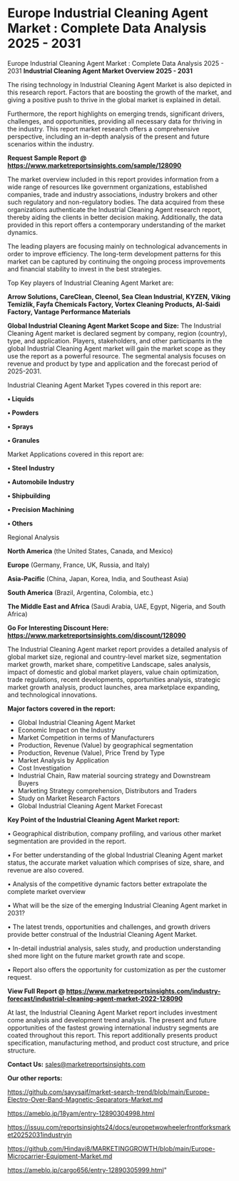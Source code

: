 # Europe Industrial Cleaning Agent Market : Complete Data Analysis 2025 - 2031
Europe Industrial Cleaning Agent Market : Complete Data Analysis 2025 - 2031
<Strong> Industrial Cleaning Agent Market Overview 2025 - 2031</strong>

The rising technology in Industrial Cleaning Agent Market is also depicted in this research report. Factors that are boosting the growth of the market, and giving a positive push to thrive in the global market is explained in detail.

Furthermore, the report highlights on emerging trends, significant drivers, challenges, and opportunities, providing all necessary data for thriving in the industry. This report market research offers a comprehensive perspective, including an in-depth analysis of the present and future scenarios within the industry.

<strong>Request Sample Report @ <a href=https://www.marketreportsinsights.com/sample/128090>https://www.marketreportsinsights.com/sample/128090</a></strong>

The market overview included in this report provides information from a wide range of resources like government organizations, established companies, trade and industry associations, industry brokers and other such regulatory and non-regulatory bodies. The data acquired from these organizations authenticate the Industrial Cleaning Agent research report, thereby aiding the clients in better decision making. Additionally, the data provided in this report offers a contemporary understanding of the market dynamics.

The leading players are focusing mainly on technological advancements in order to improve efficiency. The long-term development patterns for this market can be captured by continuing the ongoing process improvements and financial stability to invest in the best strategies.

Top Key players of Industrial Cleaning Agent Market are:

<strong>Arrow Solutions, CareClean, Cleenol, Sea Clean Industrial, KYZEN, Viking Temizlik, Fayfa Chemicals Factory, Vortex Cleaning Products, Al-Saidi Factory, Vantage Performance Materials</strong>

<strong><b>Global Industrial Cleaning Agent Market Scope and Size:</b></strong>
The Industrial Cleaning Agent market is declared segment by company, region (country), type, and application. Players, stakeholders, and other participants in the global Industrial Cleaning Agent market will gain the market scope as they use the report as a powerful resource. The segmental analysis focuses on revenue and product by type and application and the forecast period of 2025-2031.

Industrial Cleaning Agent Market Types covered in this report are:

<strong>• Liquids

• Powders

• Sprays

• Granules</strong>

Market Applications covered in this report are:

<strong>• Steel Industry

• Automobile Industry

• Shipbuilding

• Precision Machining

• Others</strong> 

Regional Analysis

<strong>North America</strong> (the United States, Canada, and Mexico)

<strong>Europe</strong> (Germany, France, UK, Russia, and Italy)

<strong>Asia-Pacific</strong> (China, Japan, Korea, India, and Southeast Asia)

<strong>South America</strong> (Brazil, Argentina, Colombia, etc.)

<strong>The Middle East and Africa</strong> (Saudi Arabia, UAE, Egypt, Nigeria, and South Africa)

<strong>Go For Interesting Discount Here: <a href=https://www.marketreportsinsights.com/discount/128090>https://www.marketreportsinsights.com/discount/128090</a></strong>

The Industrial Cleaning Agent market report provides a detailed analysis of global market size, regional and country-level market size, segmentation market growth, market share, competitive Landscape, sales analysis, impact of domestic and global market players, value chain optimization, trade regulations, recent developments, opportunities analysis, strategic market growth analysis, product launches, area marketplace expanding, and technological innovations.

<strong><b>Major factors covered in the report:</b></strong>
<ul>
  <li>Global Industrial Cleaning Agent Market </li>
  <li>Economic Impact on the Industry</li>
  <li>Market Competition in terms of Manufacturers</li>
  <li>Production, Revenue (Value) by geographical segmentation</li>
  <li>Production, Revenue (Value), Price Trend by Type</li>
  <li>Market Analysis by Application</li>
  <li>Cost Investigation</li>
  <li>Industrial Chain, Raw material sourcing strategy and Downstream Buyers</li>
  <li>Marketing Strategy comprehension, Distributors and Traders</li>
  <li>Study on Market Research Factors</li>
  <li>Global Industrial Cleaning Agent Market Forecast</li>
</ul>

<strong><b>Key Point of the Industrial Cleaning Agent Market report:</b></strong>

• Geographical distribution, company profiling, and various other market segmentation are provided in the report.

• For better understanding of the global Industrial Cleaning Agent market status, the accurate market valuation which comprises of size, share, and revenue are also covered.

• Analysis of the competitive dynamic factors better extrapolate the complete market overview

• What will be the size of the emerging Industrial Cleaning Agent market in 2031?

• The latest trends, opportunities and challenges, and growth drivers provide better construal of the Industrial Cleaning Agent Market.

• In-detail industrial analysis, sales study, and production understanding shed more light on the future market growth rate and scope.

• Report also offers the opportunity for customization as per the customer request.

<strong><b>View Full Report @ <a href=https://www.marketreportsinsights.com/industry-forecast/industrial-cleaning-agent-market-2022-128090>https://www.marketreportsinsights.com/industry-forecast/industrial-cleaning-agent-market-2022-128090</a></b></strong>


At last, the Industrial Cleaning Agent Market report includes investment come analysis and development trend analysis. The present and future opportunities of the fastest growing international industry segments are coated throughout this report. This report additionally presents product specification, manufacturing method, and product cost structure, and price structure.

<strong>Contact Us:</strong>
sales@marketreportsinsights.com

<strong>Our other reports:</strong>

<a href=https://github.com/sayysaif/market-search-trend/blob/main/Europe-Electro-Over-Band-Magnetic-Separators-Market.md>https://github.com/sayysaif/market-search-trend/blob/main/Europe-Electro-Over-Band-Magnetic-Separators-Market.md</a>

<a href=https://ameblo.jp/18yam/entry-12890304998.html>https://ameblo.jp/18yam/entry-12890304998.html</a>

<a href=https://issuu.com/reportsinsights24/docs/europetwowheelerfrontforksmarket20252031industryin>https://issuu.com/reportsinsights24/docs/europetwowheelerfrontforksmarket20252031industryin</a>

<a href=https://github.com/Hindavi8/MARKETINGGROWTH/blob/main/Europe-Microcarrier-Equipment-Market.md>https://github.com/Hindavi8/MARKETINGGROWTH/blob/main/Europe-Microcarrier-Equipment-Market.md</a>

<a href=https://ameblo.jp/cargo656/entry-12890305999.html>https://ameblo.jp/cargo656/entry-12890305999.html</a>"
